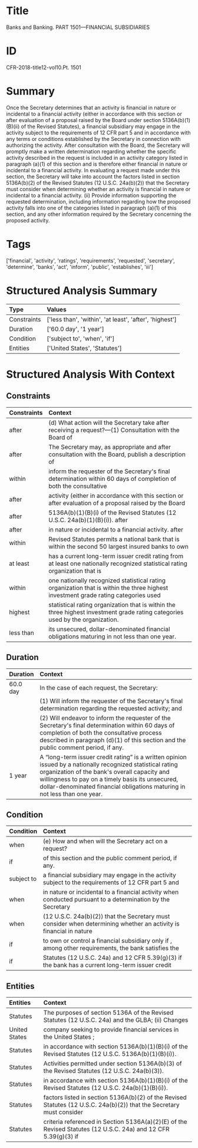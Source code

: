 # Title

 Banks and Banking. PART 1501—FINANCIAL SUBSIDIARIES


# ID

 CFR-2018-title12-vol10.Pt. 1501


# Summary

Once the Secretary determines that an activity is financial in nature or incidental to a financial activity (either in accordance with this section or after evaluation of a proposal raised by the Board under section 5136A(b)(1)(B)(ii) of the Revised Statutes), a financial subsidiary may engage in the activity subject to the requirements of 12 CFR part 5 and in accordance with any terms or conditions established by the Secretary in connection with authorizing the activity.
After consultation with the Board, the Secretary will promptly make a written determination regarding whether the specific activity described in the request is included in an activity category listed in paragraph (a)(1) of this section and is therefore either financial in nature or incidental to a financial activity.
In evaluating a request made under this section, the Secretary will take into account the factors listed in section 5136A(b)(2) of the Revised Statutes (12 U.S.C. 24a(b)(2)) that the Secretary must consider when determining whether an activity is financial in nature or incidental to a financial activity.
(ii) Provide information supporting the requested determination, including information regarding how the proposed activity falls into one of the categories listed in paragraph (a)(1) of this section, and any other information required by the Secretary concerning the proposed activity.


# Tags

['financial', 'activity', 'ratings', 'requirements', 'requested', 'secretary', 'determine', 'banks', 'act', 'inform', 'public', 'establishes', 'iii']


# Structured Analysis Summary

| Type        | Values                                                  |
|:------------|:--------------------------------------------------------|
| Constraints | ['less than', 'within', 'at least', 'after', 'highest'] |
| Duration    | ['60.0 day', '1 year']                                  |
| Condition   | ['subject to', 'when', 'if']                            |
| Entities    | ['United States', 'Statutes']                           |


# Structured Analysis With Context

 


## Constraints

| Constraints   | Context                                                                                                                            |
|:--------------|:-----------------------------------------------------------------------------------------------------------------------------------|
| after         | (d) What action will the Secretary take  after receiving a request?&#8212;(1) Consultation with the Board of                       |
| after         | The Secretary may, as appropriate and  after consultation with the Board, publish a description of                                 |
| within        | inform the requester of the Secretary's final determination within 60 days of completion of both the consultative                  |
| after         | activity (either in accordance with this section or after evaluation of a proposal raised by the Board                             |
| after         | 5136A(b)(1)(B)(i) of the Revised Statutes (12 U.S.C. 24a(b)(1)(B)(i)). after                                                       |
| after         | in nature or incidental to a financial activity. after                                                                             |
| within        | Revised Statutes permits a national bank that is within the second 50 largest insured banks to own                                 |
| at least      | has a current long-term issuer credit rating from at least one nationally recognized statistical rating organization that is       |
| within        | one nationally recognized statistical rating organization that is within the three highest investment grade rating categories used |
| highest       | statistical rating organization that is within the three highest  investment grade rating categories used by the organization.     |
| less than     | its unsecured, dollar-denominated financial obligations maturing in not less than  one year.                                       |


## Duration

| Duration   | Context                                                                                                                                                                                                                                                                                                   |
|:-----------|:----------------------------------------------------------------------------------------------------------------------------------------------------------------------------------------------------------------------------------------------------------------------------------------------------------|
| 60.0 day   | In the case of each request, the Secretary:                                                                                                                                                                                                                                                               |
|            |             (1) Will inform the requester of the Secretary's final determination regarding the requested activity; and                                                                                                                                                                                    |
|            |             (2) Will endeavor to inform the requester of the Secretary's final determination within 60 days of completion of both the consultative process described in paragraph (d)(1) of this section and the public comment period, if any.                                                           |
| 1 year     | A &#8220;long-term issuer credit rating&#8221; is a written opinion issued by a nationally recognized statistical rating organization of the bank's overall capacity and willingness to pay on a timely basis its unsecured, dollar-denominated financial obligations maturing in not less than one year. |


## Condition

| Condition   | Context                                                                                                            |
|:------------|:-------------------------------------------------------------------------------------------------------------------|
| when        | (e) How and  when  will the Secretary act on a request?                                                            |
| if          | of this section and the public comment period, if  any.                                                            |
| subject to  | a financial subsidiary may engage in the activity subject to the requirements of 12 CFR part 5 and                 |
| when        | in nature or incidental to a financial activity when conducted pursuant to a determination by the Secretary        |
| when        | (12 U.S.C. 24a(b)(2)) that the Secretary must consider when determining whether an activity is financial in nature |
| if          | to own or control a financial subsidiary only if , among other requirements, the bank satisfies the                |
| if          | Statutes (12 U.S.C. 24a) and 12 CFR 5.39(g)(3) if the bank has a current long-term issuer credit                   |


## Entities

| Entities      | Context                                                                                                              |
|:--------------|:---------------------------------------------------------------------------------------------------------------------|
| Statutes      | The purposes of section 5136A of the Revised Statutes (12 U.S.C. 24a) and the GLBA; (ii) Changes                     |
| United States | company seeking to provide financial services in the United States ;                                                 |
| Statutes      | in accordance with section 5136A(b)(1)(B)(i) of the Revised Statutes  (12 U.S.C. 5136A(b)(1)(B)(i)).                 |
| Statutes      | Activities permitted under section 5136A(b)(3) of the Revised Statutes  (12 U.S.C. 24a(b)(3)).                       |
| Statutes      | in accordance with section 5136A(b)(1)(B)(i) of the Revised Statutes  (12 U.S.C. 24a(b)(1)(B)(i)).                   |
| Statutes      | factors listed in section 5136A(b)(2) of the Revised Statutes (12 U.S.C. 24a(b)(2)) that the Secretary must consider |
| Statutes      | criteria referenced in Section 5136A(a)(2)(E) of the Revised Statutes (12 U.S.C. 24a) and 12 CFR 5.39(g)(3) if       |


